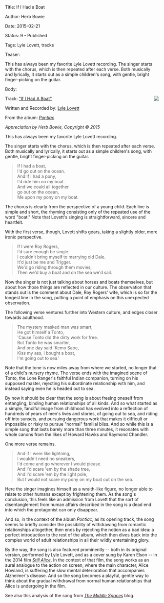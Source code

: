 Title:  If I Had a Boat

Author: Herb Bowie

Date:   2015-02-21

Status: 9 - Published

Tags:   Lyle Lovett, tracks

Teaser: 
 
This has always been my favorite Lyle Lovett recording. The singer starts with the chorus, which is then repeated after each verse. Both musically and lyrically, it starts out as a simple children's song, with gentle, bright finger-picking on the guitar. 

Body:   
 
<a href="http://www.amazon.com/gp/product/B000002PG7/ref=as_li_tl?ie=UTF8&camp=1789&creative=390957&creativeASIN=B000002PG7&linkCode=as2&tag=reasontorock-20&linkId=LEOWLESUJ3REPET3"><img class="img-top-right" border="0" src="http://ws-na.amazon-adsystem.com/widgets/q?_encoding=UTF8&ASIN=B000002PG7&Format=_SL250_&ID=AsinImage&MarketPlace=US&ServiceVersion=20070822&WS=1&tag=reasontorock-20" style="float:right"></a>

Track: ["If I Had A Boat"][iihab]

Written and Recorded by: [Lyle Lovett][ll]

From the album: *[Pontiac][]*

*Appreciation by Herb Bowie, Copyright &copy; 2015*

This has always been my favorite Lyle Lovett recording. 

The singer starts with the chorus, which is then repeated after each verse. Both musically and lyrically, it starts out as a simple children's song, with gentle, bright finger-picking on the guitar. 

> If I had a boat,  
I'd go out on the ocean.  
And if I had a pony,   
I'd ride him on my boat.  
And we could all together  
go out on the ocean,  
Me upon my pony on my boat. 

The chorus is clearly from the perspective of a young child. Each line is simple and short, the rhyming consisting only of the repeated use of the word "boat." Note that Lovett's singing is straightforward, sincere and heartfelt.

With the first verse, though, Lovett shifts gears, taking a slightly older, more ironic perspective. 

> If I were Roy Rogers,  
I'd sure enough be single.   
I couldn't bring myself to marrying old Dale.   
It'd just be me and Trigger.  
We'd go riding through them movies,   
Then we'd buy a boat and on the sea we'd sail. 

Now the singer is not just talking about horses and boats themselves, but about how those things are reflected in our culture. The observation that stands out is the comment about  Dale, Roy Rogers' wife, which is so far the longest line in the song, putting a point of emphasis on this unexpected observation. 

The following verse ventures further into Western culture, and edges closer towards adulthood. 

> The mystery masked man was smart,  
He got himself a Tonto,  
'Cause Tonto did the dirty work for free.  
But Tonto he was smarter,  
And one day said 'Kemo Sabe,   
Kiss my ass, I bought a boat,  
I'm going out to sea.'

Note that the tone is now miles away from where we started, no longer that of a child's nursery rhyme. The verse ends with the imagined scene of Tonto, the Lone Ranger's faithful Indian companion, turning on his supposed master, rejecting his subordinate relationship with him, and instead saying even he is headed out to sea. 

By now it should be clear that the song is about freeing oneself from entangling, binding human relationships of all kinds. And so what started as a simple, fanciful image from childhood has evolved into a reflection of hundreds of years of men's lives and stories, of going out to sea, and riding off into sunsets, and pursuing dangerous work that makes it difficult or impossible or risky to pursue "normal" familial bliss. And so while this is a simple song that lasts barely more than three minutes, it resonates with whole canons from the likes of Howard Hawks and Raymond Chandler. 

One more verse remains.

> And if I were like lightning,   
I wouldn't need no sneakers,  
I'd come and go wherever I would please.   
And I'd scare 'em by the shade tree,  
And I'd scare 'em by the light pole,  
But I would not scare my pony on my boat out on the sea. 

Here the singer imagines himself as a wraith-like figure, no longer able to relate to other humans except by frightening them. As the song's conclusion, this feels like an admission from Lovett that the sort of disentanglement from human affairs described in the song is a dead end into which the protagonist can only disappear. 

And so, in the context of the album *Pontiac*, as its opening track, the song seems to briefly consider the possibility of withdrawing from romantic relationships altogether, then ends by rejecting the notion as a bad idea: a perfect introduction to the rest of the album, which then dives back into the complex world of adult relationships in all their wildly entertaining glory. 

By the way, the song is also featured prominently -- both in its original version, performed by Lyle Lovett, and as a cover sung by  Karen Elson -- in the 2014 film *[Still Alice][sa]*. In the context of that film, the song works as an aural analogue to the action on screen, where the main character, Alice Howland, is suffering the slow mental deterioration that accompanies Alzheimer's disease. And so the song becomes a playful, gentle way to think about the gradual withdrawal from normal human relationships that Alice is undergoing in the film. 

See also this analysis of the song from *[The Middle Spaces][ms]* blog.  

[iihab]: http://www.amazon.com/gp/product/B00BKJ7W4C/ref=as_li_tl?ie=UTF8&camp=1789&creative=390957&creativeASIN=B00BKJ7W4C&linkCode=as2&tag=reasontorock-20&linkId=MDQSILUN7YZLFJYU

[ll]: http://www.amazon.com/Lyle-Lovett/e/B000AQ3CJ0/?_encoding=UTF8&camp=1789&creative=390957&linkCode=ur2&tag=reasontorock-20&linkId=2UD7XVECMUWFB735

[ms]: https://themiddlespaces.wordpress.com/2013/05/06/me-up-on-my-pony-on-my-boat/

[pontiac]: http://www.amazon.com/gp/product/B000002PG7/ref=as_li_tl?ie=UTF8&camp=1789&creative=390957&creativeASIN=B000002PG7&linkCode=as2&tag=reasontorock-20&linkId=PYLOPIHT5O2OR4NQ

[sa]:  http://en.wikipedia.org/wiki/Still_Alice


